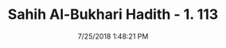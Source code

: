 ---
title        : "Sahih Al-Bukhari Hadith - 1. 113"
date         : 7/25/2018 1:48:21 PM
draft        : false
type         : "hadith"
layout       : "hadith"
BookCode     : "SHB"
VolumeNumber : "1"
HadithNumber : "113"
categories  :  ["Knowledge-The writing of knowledge"]
tags  :  ["Abu Huraira"]
---